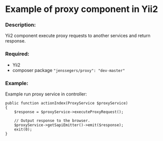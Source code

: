 Example of proxy component in Yii2
============================

### Description:
Yii2 component execute proxy requests to another services and return response.

### Required:
 - Yii2
 - composer package ```"jenssegers/proxy": "dev-master"```

### Example:
Example run proxy service in controller:
```
public function actionIndex(ProxyService $proxyService)
{
    $response = $proxyService->executeProxyRequest();

    // Output response to the browser.
    $proxyService->getSapiEmitter()->emit($response);
    exit(0);
}
```